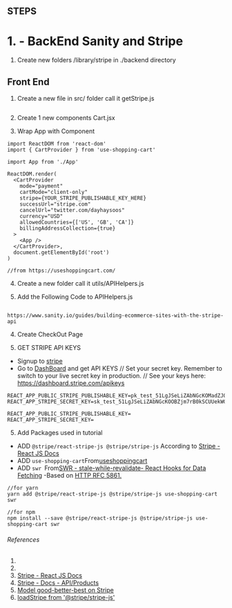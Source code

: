 ## STEPS 

# 1. - BackEnd Sanity and Stripe

1. Create new folders /library/stripe in ./backend directory












## Front End 

1. Create a new file in src/ folder call it getStripe.js 
   ```

   ```
   
2. Create 1 new components Cart.jsx
   
3. Wrap App with <CartProvider> Component
```
import ReactDOM from 'react-dom'
import { CartProvider } from 'use-shopping-cart'

import App from './App'

ReactDOM.render(
  <CartProvider
    mode="payment"
    cartMode="client-only"
    stripe={YOUR_STRIPE_PUBLISHABLE_KEY_HERE}
    successUrl="stripe.com"
    cancelUrl="twitter.com/dayhaysoos"
    currency="USD"
    allowedCountries={['US', 'GB', 'CA']}
    billingAddressCollection={true}
  >
    <App />
  </CartProvider>,
  document.getElementById('root')
)

//from https://useshoppingcart.com/
```

4. Create a new folder call it utils/APIHelpers.js

5. Add the Following Code to APIHelpers.js 

```

https://www.sanity.io/guides/building-ecommerce-sites-with-the-stripe-api
```

4. Create CheckOut Page 


4. GET STRIPE API KEYS
- Signup to [stripe](https://stripe.com/)
- Go to [DashBoard](https://dashboard.stripe.com/) and get API KEYS
// Set your secret key. Remember to switch to your live secret key in production.
// See your keys here: https://dashboard.stripe.com/apikeys
```
REACT_APP_PUBLIC_STRIPE_PUBLISHABLE_KEY=pk_test_51LgJSeLiZAbNGcKOMadZJOspum1fTo7lwDrH1zcM69l7MvRic1VItzVLqxZileiDujlFfpawsTA2kdn9FQsQWzkm00LU4GfvIR
REACT_APP_STRIPE_SECRET_KEY=sk_test_51LgJSeLiZAbNGcKOOBZjm7rB0kSCUUekWGKy9B0jiWTZ38dIxXrvTtp8Lxclo33OXlyHFBNbqjpKzP0EZIAtgFae00wtpW5eAz
```

```
REACT_APP_PUBLIC_STRIPE_PUBLISHABLE_KEY=
REACT_APP_STRIPE_SECRET_KEY=
```


5. Add Packages used in tutorial
- ADD 
```@stripe/react-stripe-js @stripe/stripe-js``` According to [Stripe - React JS Docs ](https://stripe.com/docs/stripe-js/react)
- ADD ```use-shopping-cart```From[useshoppingcart](https://useshoppingcart.com/)
- ADD ```swr ```From[SWR - stale-while-revalidate- React Hooks for Data Fetching](https://swr.vercel.app/)
-Based on [ HTTP RFC 5861.](https://www.rfc-editor.org/rfc/rfc5861)
```
//for yarn
yarn add @stripe/react-stripe-js @stripe/stripe-js use-shopping-cart swr

//for npm 
npm install --save @stripe/react-stripe-js @stripe/stripe-js use-shopping-cart swr
```





























###### References
1. [](https://www.sanity.io/guides/building-ecommerce-sites-with-the-stripe-api)
2. [](https://useshoppingcart.com/)
3. [Stripe - React JS Docs ](https://stripe.com/docs/stripe-js/react)
4. [Stripe - Docs - API/Products](https://stripe.com/docs/api/products)
5. [Model good-better-best on Stripe ](https://stripe.com/docs/products-prices/pricing-models)
6. [loadStripe from '@stripe/stripe-js'](https://github.com/stripe/stripe-js/blob/master/README.md#loadstripe)